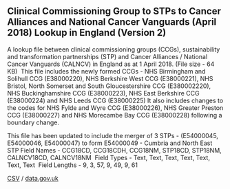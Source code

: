 ## Clinical Commissioning Group to STPs to Cancer Alliances and National Cancer Vanguards (April 2018) Lookup in England (Version 2)

A
lookup file between clinical commissioning groups (CCGs), sustainability and
transformation partnerships (STP) and Cancer Alliances / National Cancer
Vanguards (CALNCV) in England as at 1 April 2018. (File size - 64 KB) 
This file includes the newly formed CCGs - NHS Birmingham and
Solihull CCG (E38000220), NHS Berkshire West CCG (E38000221), NHS Bristol,
North Somerset and South Gloucestershire CCG (E380002220), NHS Buckinghamshire
CCG (E38000223), NHS East Berkshire CCG (E38000224) and NHS Leeds CCG
(E38000225) It also includes changes to the codes for NHS Fylde and Wyre CCG
(E38000226), NHS Greater Preston CCG (E38000227) and NHS Morecambe Bay CCG
(E38000228) following a boundary change. 

This file has been updated to include the merger of 3 STPs - (E54000045, E54000046, E54000047) to form E54000049 - Cumbria and North East STP
Field Names - CCG18CD, CCG18CDH, CCG18NM, STP18CD, STP18NM,
CALNCV18CD, CALNCV18NM 
Field Types - Text, Text, Text, Text, Text, Text, Text 
Field Lengths - 9, 3, 57, 9, 49, 9, 61

[CSV](../csv/196.csv) / [data.gov.uk](https://data.gov.uk/dataset/10f313e1-1936-495a-a593-fa820abb261e/clinical-commissioning-group-to-stps-to-cancer-alliances-and-national-cancer-vanguards-april-2018-lookup-in-england-version-2)

